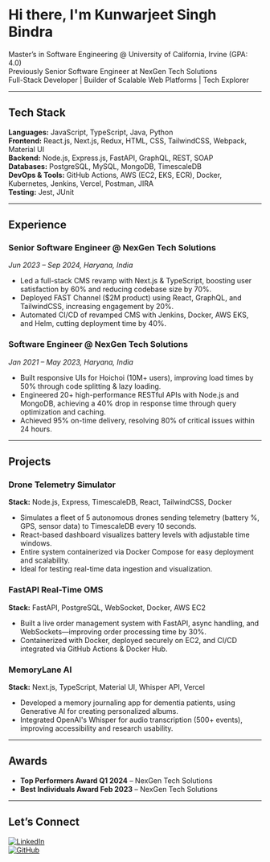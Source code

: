 # Hi there, I'm Kunwarjeet Singh Bindra

Master’s in Software Engineering @ University of California, Irvine (GPA: 4.0)  
Previously Senior Software Engineer at NexGen Tech Solutions  
Full-Stack Developer | Builder of Scalable Web Platforms | Tech Explorer

---

## Tech Stack

**Languages:** JavaScript, TypeScript, Java, Python  
**Frontend:** React.js, Next.js, Redux, HTML, CSS, TailwindCSS, Webpack, Material UI  
**Backend:** Node.js, Express.js, FastAPI, GraphQL, REST, SOAP  
**Databases:** PostgreSQL, MySQL, MongoDB, TimescaleDB  
**DevOps & Tools:** GitHub Actions, AWS (EC2, EKS, ECR), Docker, Kubernetes, Jenkins, Vercel, Postman, JIRA  
**Testing:** Jest, JUnit  

---

## Experience

### Senior Software Engineer @ NexGen Tech Solutions  
*Jun 2023 – Sep 2024, Haryana, India*

- Led a full-stack CMS revamp with Next.js & TypeScript, boosting user satisfaction by 60% and reducing codebase size by 70%.
- Deployed FAST Channel ($2M product) using React, GraphQL, and TailwindCSS, increasing engagement by 20%.
- Automated CI/CD of revamped CMS with Jenkins, Docker, AWS EKS, and Helm, cutting deployment time by 40%.

### Software Engineer @ NexGen Tech Solutions  
*Jan 2021 – May 2023, Haryana, India*

- Built responsive UIs for Hoichoi (10M+ users), improving load times by 50% through code splitting & lazy loading.
- Engineered 20+ high-performance RESTful APIs with Node.js and MongoDB, achieving a 40% drop in response time through query optimization and caching.
- Achieved 95% on-time delivery, resolving 80% of critical issues within 24 hours.

---

## Projects

### Drone Telemetry Simulator  
**Stack:** Node.js, Express, TimescaleDB, React, TailwindCSS, Docker  
- Simulates a fleet of 5 autonomous drones sending telemetry (battery %, GPS, sensor data) to TimescaleDB every 10 seconds.  
- React-based dashboard visualizes battery levels with adjustable time windows.  
- Entire system containerized via Docker Compose for easy deployment and scalability.  
- Ideal for testing real-time data ingestion and visualization.

### FastAPI Real-Time OMS  
**Stack:** FastAPI, PostgreSQL, WebSocket, Docker, AWS EC2  
- Built a live order management system with FastAPI, async handling, and WebSockets—improving order processing time by 30%.  
- Containerized with Docker, deployed securely on EC2, and CI/CD integrated via GitHub Actions & Docker Hub.

### MemoryLane AI  
**Stack:** Next.js, TypeScript, Material UI, Whisper API, Vercel  
- Developed a memory journaling app for dementia patients, using Generative AI for creating personalized albums.  
- Integrated OpenAI's Whisper for audio transcription (500+ events), improving accessibility and research usability.

---

## Awards

- **Top Performers Award Q1 2024** – NexGen Tech Solutions  
- **Best Individuals Award Feb 2023** – NexGen Tech Solutions  

---

## Let’s Connect

[![LinkedIn](https://img.shields.io/badge/LinkedIn-Kunwarjeet%20Bindra-blue?style=flat&logo=linkedin)](https://www.linkedin.com/in/kunwarjeet-singh-bindra-043296167/)  
[![GitHub](https://img.shields.io/badge/GitHub-KunwarBindra-black?style=flat&logo=github)](https://github.com/KunwarBindra)
